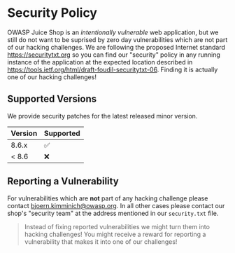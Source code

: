 # Security Policy

OWASP Juice Shop is an _intentionally vulnerable_ web application, but
we still do not want to be suprised by zero day vulnerabilities which
are not part of our hacking challenges. We are following the proposed
Internet standard <https://securitytxt.org> so you can find our
"security" policy in any running instance of the application at the
expected location described in
<https://tools.ietf.org/html/draft-foudil-securitytxt-06>. Finding it is
actually one of our hacking challenges!

## Supported Versions

We provide security patches for the latest released minor version.

| Version | Supported          |
|:--------|:-------------------|
| 8.6.x   | :white_check_mark: |
| < 8.6   | :x:                |

## Reporting a Vulnerability

For vulnerabilities which are **not** part of any hacking challenge
please contact <bjoern.kimminich@owasp.org>. In all other cases please
contact our shop's "security team" at the address mentioned in our
`security.txt` file.

> Instead of fixing reported vulnerabilities we might turn them into
> hacking challenges! You might receive a reward for reporting a
> vulnerability that makes it into one of our challenges!

